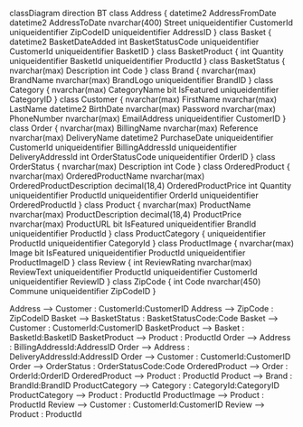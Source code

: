 classDiagram
direction BT
class Address {
   datetime2 AddressFromDate
   datetime2 AddressToDate
   nvarchar(400) Street
   uniqueidentifier CustomerId
   uniqueidentifier ZipCodeID
   uniqueidentifier AddressID
}
class Basket {
   datetime2 BasketDateAdded
   int BasketStatusCode
   uniqueidentifier CustomerId
   uniqueidentifier BasketID
}
class BasketProduct {
   int Quantity
   uniqueidentifier BasketId
   uniqueidentifier ProductId
}
class BasketStatus {
   nvarchar(max) Description
   int Code
}
class Brand {
   nvarchar(max) BrandName
   nvarchar(max) BrandLogo
   uniqueidentifier BrandID
}
class Category {
   nvarchar(max) CategoryName
   bit IsFeatured
   uniqueidentifier CategoryID
}
class Customer {
   nvarchar(max) FirstName
   nvarchar(max) LastName
   datetime2 BirthDate
   nvarchar(max) Password
   nvarchar(max) PhoneNumber
   nvarchar(max) EmailAddress
   uniqueidentifier CustomerID
}
class Order {
   nvarchar(max) BillingName
   nvarchar(max) Reference
   nvarchar(max) DeliveryName
   datetime2 PurchaseDate
   uniqueidentifier CustomerId
   uniqueidentifier BillingAddressId
   uniqueidentifier DeliveryAddressId
   int OrderStatusCode
   uniqueidentifier OrderID
}
class OrderStatus {
   nvarchar(max) Description
   int Code
}
class OrderedProduct {
   nvarchar(max) OrderedProductName
   nvarchar(max) OrderedProductDescription
   decimal(18,4) OrderedProductPrice
   int Quantity
   uniqueidentifier ProductId
   uniqueidentifier OrderId
   uniqueidentifier OrderedProductId
}
class Product {
   nvarchar(max) ProductName
   nvarchar(max) ProductDescription
   decimal(18,4) ProductPrice
   nvarchar(max) ProductURL
   bit IsFeatured
   uniqueidentifier BrandId
   uniqueidentifier ProductId
}
class ProductCategory {
   uniqueidentifier ProductId
   uniqueidentifier CategoryId
}
class ProductImage {
   nvarchar(max) Image
   bit IsFeatured
   uniqueidentifier ProductId
   uniqueidentifier ProductImageID
}
class Review {
   int ReviewRating
   nvarchar(max) ReviewText
   uniqueidentifier ProductId
   uniqueidentifier CustomerId
   uniqueidentifier ReviewID
}
class ZipCode {
   int Code
   nvarchar(450) Commune
   uniqueidentifier ZipCodeID
}

Address  -->  Customer : CustomerId:CustomerID
Address  -->  ZipCode : ZipCodeID
Basket  -->  BasketStatus : BasketStatusCode:Code
Basket  -->  Customer : CustomerId:CustomerID
BasketProduct  -->  Basket : BasketId:BasketID
BasketProduct  -->  Product : ProductId
Order  -->  Address : BillingAddressId:AddressID
Order  -->  Address : DeliveryAddressId:AddressID
Order  -->  Customer : CustomerId:CustomerID
Order  -->  OrderStatus : OrderStatusCode:Code
OrderedProduct  -->  Order : OrderId:OrderID
OrderedProduct  -->  Product : ProductId
Product  -->  Brand : BrandId:BrandID
ProductCategory  -->  Category : CategoryId:CategoryID
ProductCategory  -->  Product : ProductId
ProductImage  -->  Product : ProductId
Review  -->  Customer : CustomerId:CustomerID
Review  -->  Product : ProductId